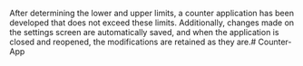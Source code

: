 After determining the lower and upper limits, a counter application has been developed that does not exceed these limits. 
Additionally, changes made on the settings screen are automatically saved, and when the application is closed and reopened, the modifications are retained as they are.# Counter-App
